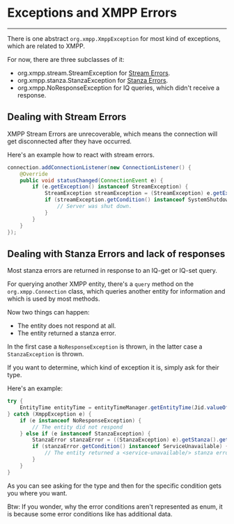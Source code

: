 # Exceptions and XMPP Errors
---

There is one abstract ```org.xmpp.XmppException``` for most kind of exceptions, which are related to XMPP.

For now, there are three subclasses of it:

* org.xmpp.stream.StreamException for [Stream Errors][Stream Errors].
* org.xmpp.stanza.StanzaException for [Stanza Errors][Stanza Errors].
* org.xmpp.NoResponseException for IQ queries, which didn't receive a response.


## Dealing with Stream Errors

XMPP Stream Errors are unrecoverable, which means the connection will get disconnected after they have occurred.

Here's an example how to react with stream errors.

```java
connection.addConnectionListener(new ConnectionListener() {
    @Override
    public void statusChanged(ConnectionEvent e) {
        if (e.getException() instanceof StreamException) {
            StreamException streamException = (StreamException) e.getException();
            if (streamException.getCondition() instanceof SystemShutdown) {
                // Server was shut down.
            }
        }
    }
});
```

## Dealing with Stanza Errors and lack of responses

Most stanza errors are returned in response to an IQ-get or IQ-set query.

For querying another XMPP entity, there's a ```query``` method on the ```org.xmpp.Connection``` class, which queries another entity for information and which is used by most methods.

Now two things can happen:
* The entity does not respond at all.
* The entity returned a stanza error.

In the first case a ```NoResponseException``` is thrown, in the latter case a ```StanzaException``` is thrown.

If you want to determine, which kind of exception it is, simply ask for their type.

Here's an example:

```java
try {
    EntityTime entityTime = entityTimeManager.getEntityTime(Jid.valueOf("juliet@example.net/balcony"));
} catch (XmppException e) {
    if (e instanceof NoResponseException) {
        // The entity did not respond
    } else if (e instanceof StanzaException) {
        StanzaError stanzaError = ((StanzaException) e).getStanza().getError();
        if (stanzaError.getCondition() instanceof ServiceUnavailable) {
            // The entity returned a <service-unavailable/> stanza error.
        }
    }
}
```

As you can see asking for the type and then for the specific condition gets you where you want.

Btw: If you wonder, why the error conditions aren't represented as enum, it is because some error conditions like <gone/> has additional data.


[Stream Errors]: http://xmpp.org/rfcs/rfc6120.html#streams-error "Stream Errors"
[Stanza Errors]: http://xmpp.org/rfcs/rfc6120.html#stanzas-error "Stanza Errors"

